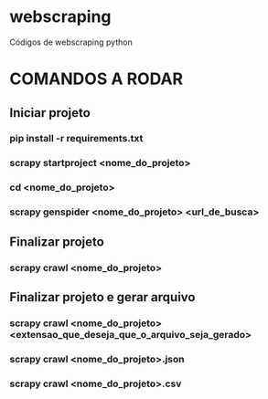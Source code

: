 # webscraping
Códigos de webscraping python

# COMANDOS A RODAR
## Iniciar projeto
### pip install -r requirements.txt
### scrapy startproject <nome_do_projeto>
### cd <nome_do_projeto>
### scrapy genspider <nome_do_projeto> <url_de_busca>

## Finalizar projeto
### scrapy crawl <nome_do_projeto>

## Finalizar projeto e gerar arquivo
### scrapy crawl <nome_do_projeto><extensao_que_deseja_que_o_arquivo_seja_gerado>
### scrapy crawl <nome_do_projeto>.json
### scrapy crawl <nome_do_projeto>.csv
